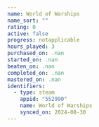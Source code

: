 ```yaml
---
name: World of Warships
name_sort: ""
rating: 0
active: false
progress: notapplicable
hours_played: 3
purchased_on: .nan
started_on: .nan
beaten_on: .nan
completed_on: .nan
mastered_on: .nan
identifiers:
  - type: steam
    appid: "552990"
    name: World of Warships
    synced_on: 2024-08-30
---
```


